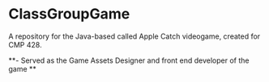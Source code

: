 # ClassGroupGame

A repository for the Java-based called Apple Catch videogame, created for CMP 428.

**- Served as the Game Assets Designer and front end developer of the game **
